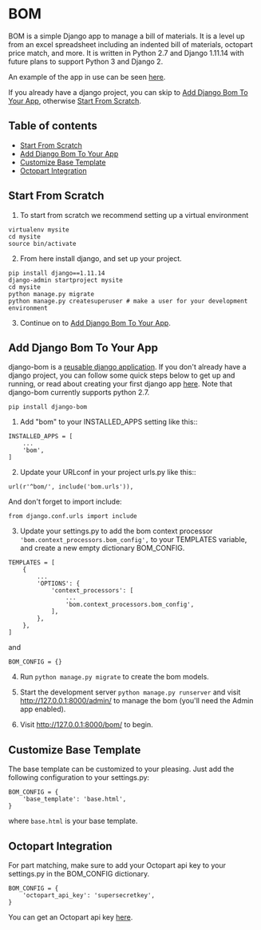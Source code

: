 # BOM

BOM is a simple Django app to manage a bill of materials. It is
a level up from an excel spreadsheet including an indented
bill of materials, octopart price match, and more. It is written in Python 2.7 and Django 1.11.14 with future plans to support Python 3 and Django 2.

An example of the app in use can be seen [here](https://www.indabom.com).

If you already have a django project, you can skip to [Add Django Bom To Your App](#add-django-bom-to-your-app), otherwise [Start From Scratch](#start-from-scratch).

## Table of contents
   * [Start From Scratch](#start-from-scratch)
   * [Add Django Bom To Your App](#add-django-bom-to-your-app)
   * [Customize Base Template](#customize-base-template)
   * [Octopart Integration](#octopart-integration)
   
## Start From Scratch
1. To start from scratch we recommend setting up a virtual environment
```
virtualenv mysite
cd mysite
source bin/activate
```

2. From here install django, and set up your project.
```
pip install django==1.11.14
django-admin startproject mysite
cd mysite
python manage.py migrate
python manage.py createsuperuser # make a user for your development environment
```

3. Continue on to [Add Django Bom To Your App](#add-django-bom-to-your-app).

## Add Django Bom To Your App
django-bom is a [reusable django application](https://docs.djangoproject.com/en/1.11/intro/reusable-apps/). If you don't already have a django project, you can follow some quick steps below to get up and running, or read about creating your first django app [here](https://docs.djangoproject.com/en/1.11/intro/tutorial01/). Note that django-bom currently supports python 2.7.

```
pip install django-bom
```

1. Add "bom" to your INSTALLED_APPS setting like this::

```
INSTALLED_APPS = [
    ...
    'bom',
]
```

2. Update your URLconf in your project urls.py like this::

```
url(r'^bom/', include('bom.urls')),
```

And don't forget to import include:

```
from django.conf.urls import include
```

3. Update your settings.py to add the bom context processor `'bom.context_processors.bom_config',` to your TEMPLATES variable, and create a new empty dictionary BOM_CONFIG.

```
TEMPLATES = [
    {
        ...
        'OPTIONS': {
            'context_processors': [
                ...
                'bom.context_processors.bom_config',
            ],
        },
    },
]
```

and

```
BOM_CONFIG = {}
```

4. Run `python manage.py migrate` to create the bom models.

5. Start the development server `python manage.py runserver` and visit http://127.0.0.1:8000/admin/
   to manage the bom (you'll need the Admin app enabled).

6. Visit http://127.0.0.1:8000/bom/ to begin.

## Customize Base Template
The base template can be customized to your pleasing. Just add the following configuration to your settings.py:

```
BOM_CONFIG = {
    'base_template': 'base.html',
}
```

where `base.html` is your base template.

## Octopart Integration
For part matching, make sure to add your Octopart api key to your settings.py in 
the BOM_CONFIG dictionary.
```
BOM_CONFIG = {
    'octopart_api_key': 'supersecretkey',
}
```
You can get an Octopart api key [here](https://octopart.com/api/home).
